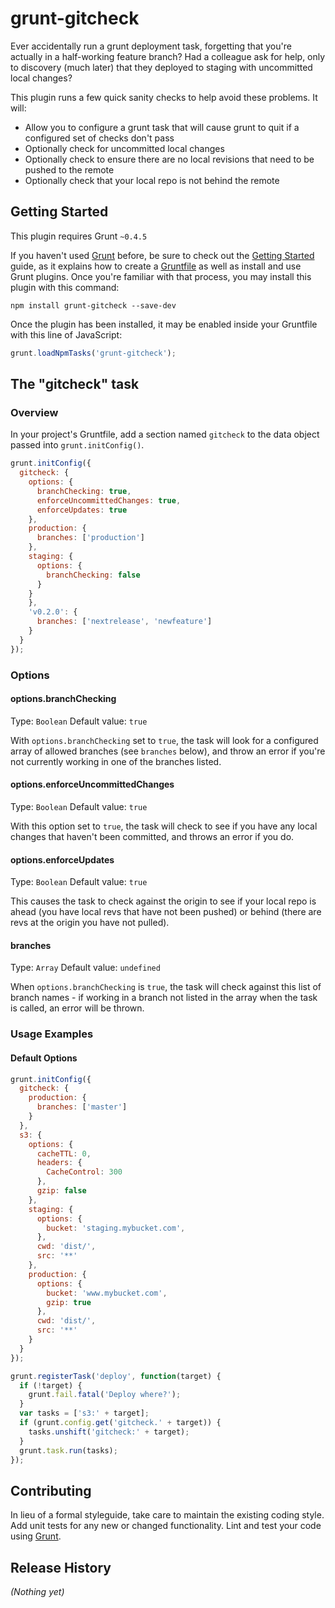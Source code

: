# grunt-gitcheck

Ever accidentally run a grunt deployment task, forgetting that you're actually in a half-working
feature branch? Had a colleague ask for help, only to discovery (much later) that they deployed
to staging with uncommitted local changes?

This plugin runs a few quick sanity checks to help avoid these problems. It will:

 * Allow you to configure a grunt task that will cause grunt to quit if a configured set of checks don't pass
 * Optionally check for uncommitted local changes
 * Optionally check to ensure there are no local revisions that need to be pushed to the remote
 * Optionally check that your local repo is not behind the remote

## Getting Started
This plugin requires Grunt `~0.4.5`

If you haven't used [Grunt](http://gruntjs.com/) before, be sure to check out the [Getting Started](http://gruntjs.com/getting-started) guide, as it explains how to create a [Gruntfile](http://gruntjs.com/sample-gruntfile) as well as install and use Grunt plugins. Once you're familiar with that process, you may install this plugin with this command:

```shell
npm install grunt-gitcheck --save-dev
```

Once the plugin has been installed, it may be enabled inside your Gruntfile with this line of JavaScript:

```js
grunt.loadNpmTasks('grunt-gitcheck');
```

## The "gitcheck" task

### Overview
In your project's Gruntfile, add a section named `gitcheck` to the data object passed into `grunt.initConfig()`.

```js
grunt.initConfig({
  gitcheck: {
    options: {
      branchChecking: true,
      enforceUncommittedChanges: true,
      enforceUpdates: true
    },
    production: {
      branches: ['production'] 
    },
    staging: {
      options: {
        branchChecking: false
      }
    }
    },
    'v0.2.0': {
      branches: ['nextrelease', 'newfeature']
    }
  }
});
```

### Options

#### options.branchChecking
Type: `Boolean`
Default value: `true`

With `options.branchChecking` set to `true`, the task will look for a configured array of allowed
branches (see `branches` below), and throw an error if you're not currently working in one of the
branches listed.

#### options.enforceUncommittedChanges
Type: `Boolean`
Default value: `true`

With this option set to `true`, the task will check to see if you have any local changes that haven't
been committed, and throws an error if you do.

#### options.enforceUpdates
Type: `Boolean`
Default value: `true`

This causes the task to check against the origin to see if your local repo is ahead (you have local
revs that have not been pushed) or behind (there are revs at the origin you have not pulled).

#### branches
Type: `Array`
Default value: `undefined`

When `options.branchChecking` is `true`, the task will check against this list of branch names - if
working in a branch not listed in the array when the task is called, an error will be thrown.

### Usage Examples

#### Default Options

```js
grunt.initConfig({
  gitcheck: {
    production: {
      branches: ['master']
    }
  },
  s3: {
    options: {
      cacheTTL: 0,
      headers: {
        CacheControl: 300
      },
      gzip: false
    },
    staging: {
      options: {
        bucket: 'staging.mybucket.com',
      },
      cwd: 'dist/',
      src: '**'
    },
    production: {
      options: {
        bucket: 'www.mybucket.com',
        gzip: true
      },
      cwd: 'dist/',
      src: '**'
    }
  }
});

grunt.registerTask('deploy', function(target) {
  if (!target) {
    grunt.fail.fatal('Deploy where?');
  }
  var tasks = ['s3:' + target];
  if (grunt.config.get('gitcheck.' + target)) {
    tasks.unshift('gitcheck:' + target);
  }
  grunt.task.run(tasks);
});

```

## Contributing
In lieu of a formal styleguide, take care to maintain the existing coding style. Add unit tests for any new or changed functionality. Lint and test your code using [Grunt](http://gruntjs.com/).

## Release History
_(Nothing yet)_
